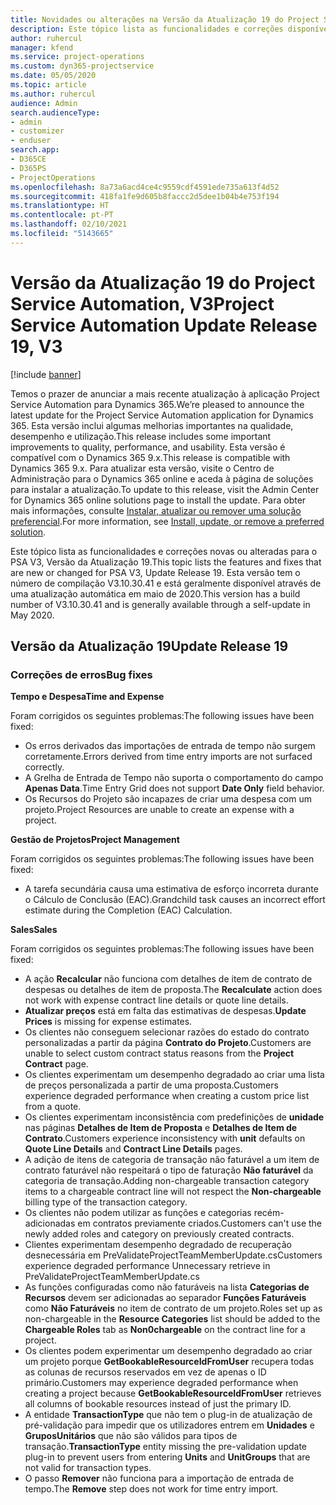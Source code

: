 ```yaml
---
title: Novidades ou alterações na Versão da Atualização 19 do Project Service Automation, V3
description: Este tópico lista as funcionalidades e correções disponíveis no Project Service Automation V3, Versão da Atualização 19, V3.
author: ruhercul
manager: kfend
ms.service: project-operations
ms.custom: dyn365-projectservice
ms.date: 05/05/2020
ms.topic: article
ms.author: ruhercul
audience: Admin
search.audienceType:
- admin
- customizer
- enduser
search.app:
- D365CE
- D365PS
- ProjectOperations
ms.openlocfilehash: 8a73a6acd4ce4c9559cdf4591ede735a613f4d52
ms.sourcegitcommit: 418fa1fe9d605b8faccc2d5dee1b04b4e753f194
ms.translationtype: HT
ms.contentlocale: pt-PT
ms.lasthandoff: 02/10/2021
ms.locfileid: "5143665"
---
```

# <a name="project-service-automation-update-release-19-v3"></a><span data-ttu-id="24641-103">Versão da Atualização 19 do Project Service Automation, V3</span><span class="sxs-lookup"><span data-stu-id="24641-103">Project Service Automation Update Release 19, V3</span></span>

[!include [banner](../includes/psa-now-project-operations.md)]

<span data-ttu-id="24641-104">Temos o prazer de anunciar a mais recente atualização à aplicação Project Service Automation para Dynamics 365.</span><span class="sxs-lookup"><span data-stu-id="24641-104">We’re pleased to announce the latest update for the Project Service Automation application for Dynamics 365.</span></span> <span data-ttu-id="24641-105">Esta versão inclui algumas melhorias importantes na qualidade, desempenho e utilização.</span><span class="sxs-lookup"><span data-stu-id="24641-105">This release includes some important improvements to quality, performance, and usability.</span></span> <span data-ttu-id="24641-106">Esta versão é compatível com o Dynamics 365 9.x.</span><span class="sxs-lookup"><span data-stu-id="24641-106">This release is compatible with Dynamics 365 9.x.</span></span> <span data-ttu-id="24641-107">Para atualizar esta versão, visite o Centro de Administração para o Dynamics 365 online e aceda à página de soluções para instalar a atualização.</span><span class="sxs-lookup"><span data-stu-id="24641-107">To update to this release, visit the Admin Center for Dynamics 365 online solutions page to install the update.</span></span> <span data-ttu-id="24641-108">Para obter mais informações, consulte [Instalar, atualizar ou remover uma solução preferencial](https://docs.microsoft.com/power-platform/admin/install-remove-preferred-solution).</span><span class="sxs-lookup"><span data-stu-id="24641-108">For more information, see [Install, update, or remove a preferred solution](https://docs.microsoft.com/power-platform/admin/install-remove-preferred-solution).</span></span>

<span data-ttu-id="24641-109">Este tópico lista as funcionalidades e correções novas ou alteradas para o PSA V3, Versão da Atualização 19.</span><span class="sxs-lookup"><span data-stu-id="24641-109">This topic lists the features and fixes that are new or changed for PSA V3, Update Release 19.</span></span> <span data-ttu-id="24641-110">Esta versão tem o número de compilação V3.10.30.41 e está geralmente disponível através de uma atualização automática em maio de 2020.</span><span class="sxs-lookup"><span data-stu-id="24641-110">This version has a build number of V3.10.30.41 and is generally available through a self-update in May 2020.</span></span>

## <a name="update-release-19"></a><span data-ttu-id="24641-111">Versão da Atualização 19</span><span class="sxs-lookup"><span data-stu-id="24641-111">Update Release 19</span></span>

### <a name="bug-fixes"></a><span data-ttu-id="24641-112">Correções de erros</span><span class="sxs-lookup"><span data-stu-id="24641-112">Bug fixes</span></span>

<span data-ttu-id="24641-113">**Tempo e Despesa**</span><span class="sxs-lookup"><span data-stu-id="24641-113">**Time and Expense**</span></span>

<span data-ttu-id="24641-114">Foram corrigidos os seguintes problemas:</span><span class="sxs-lookup"><span data-stu-id="24641-114">The following issues have been fixed:</span></span> 

- <span data-ttu-id="24641-115">Os erros derivados das importações de entrada de tempo não surgem corretamente.</span><span class="sxs-lookup"><span data-stu-id="24641-115">Errors derived from time entry imports are not surfaced correctly.</span></span>
- <span data-ttu-id="24641-116">A Grelha de Entrada de Tempo não suporta o comportamento do campo **Apenas Data**.</span><span class="sxs-lookup"><span data-stu-id="24641-116">Time Entry Grid does not support **Date Only** field behavior.</span></span>
- <span data-ttu-id="24641-117">Os Recursos do Projeto são incapazes de criar uma despesa com um projeto.</span><span class="sxs-lookup"><span data-stu-id="24641-117">Project Resources are unable to create an expense with a project.</span></span>

<span data-ttu-id="24641-118">**Gestão de Projetos**</span><span class="sxs-lookup"><span data-stu-id="24641-118">**Project Management**</span></span>

<span data-ttu-id="24641-119">Foram corrigidos os seguintes problemas:</span><span class="sxs-lookup"><span data-stu-id="24641-119">The following issues have been fixed:</span></span> 

-  <span data-ttu-id="24641-120">A tarefa secundária causa uma estimativa de esforço incorreta durante o Cálculo de Conclusão (EAC).</span><span class="sxs-lookup"><span data-stu-id="24641-120">Grandchild task causes an incorrect effort estimate during the Completion (EAC) Calculation.</span></span>

<span data-ttu-id="24641-121">**Sales**</span><span class="sxs-lookup"><span data-stu-id="24641-121">**Sales**</span></span>

<span data-ttu-id="24641-122">Foram corrigidos os seguintes problemas:</span><span class="sxs-lookup"><span data-stu-id="24641-122">The following issues have been fixed:</span></span> 

- <span data-ttu-id="24641-123">A ação **Recalcular** não funciona com detalhes de item de contrato de despesas ou detalhes de item de proposta.</span><span class="sxs-lookup"><span data-stu-id="24641-123">The **Recalculate** action does not work with expense contract line details or quote line details.</span></span>
- <span data-ttu-id="24641-124">**Atualizar preços** está em falta das estimativas de despesas.</span><span class="sxs-lookup"><span data-stu-id="24641-124">**Update Prices** is missing for expense estimates.</span></span>
-  <span data-ttu-id="24641-125">Os clientes não conseguem selecionar razões do estado do contrato personalizadas a partir da página **Contrato do Projeto**.</span><span class="sxs-lookup"><span data-stu-id="24641-125">Customers are unable to select custom contract status reasons from the **Project Contract** page.</span></span>
- <span data-ttu-id="24641-126">Os clientes experimentam um desempenho degradado ao criar uma lista de preços personalizada a partir de uma proposta.</span><span class="sxs-lookup"><span data-stu-id="24641-126">Customers experience degraded performance when creating a custom price list from a quote.</span></span>
- <span data-ttu-id="24641-127">Os clientes experimentam inconsistência com predefinições de **unidade** nas páginas **Detalhes de Item de Proposta** e **Detalhes de Item de Contrato**.</span><span class="sxs-lookup"><span data-stu-id="24641-127">Customers experience inconsistency with **unit** defaults on **Quote Line Details** and **Contract Line Details** pages.</span></span>
- <span data-ttu-id="24641-128">A adição de itens de categoria de transação não faturável a um item de contrato faturável não respeitará o tipo de faturação **Não faturável** da categoria de transação.</span><span class="sxs-lookup"><span data-stu-id="24641-128">Adding non-chargeable transaction category items to a chargeable contract line will not respect the **Non-chargeable** billing type of the transaction category.</span></span>
- <span data-ttu-id="24641-129">Os clientes não podem utilizar as funções e categorias recém-adicionadas em contratos previamente criados.</span><span class="sxs-lookup"><span data-stu-id="24641-129">Customers can't use the newly added roles and category on previously created contracts.</span></span>
- <span data-ttu-id="24641-130">Clientes experimentam desempenho degradado de recuperação desnecessária em PreValidateProjectTeamMemberUpdate.cs</span><span class="sxs-lookup"><span data-stu-id="24641-130">Customers experience degraded performance Unnecessary retrieve in PreValidateProjectTeamMemberUpdate.cs</span></span>
- <span data-ttu-id="24641-131">As funções configuradas como não faturáveis na lista **Categorias de Recursos** devem ser adicionadas ao separador **Funções Faturáveis** como **Não Faturáveis** no item de contrato de um projeto.</span><span class="sxs-lookup"><span data-stu-id="24641-131">Roles set up as non-chargeable in the **Resource Categories** list should be added to the **Chargeable Roles** tab as **Non0chargeable** on the contract line for a project.</span></span>
- <span data-ttu-id="24641-132">Os clientes podem experimentar um desempenho degradado ao criar um projeto porque **GetBookableResourceIdFromUser** recupera todas as colunas de recursos reservados em vez de apenas o ID primário.</span><span class="sxs-lookup"><span data-stu-id="24641-132">Customers may experience degraded performance when creating a project because **GetBookableResourceIdFromUser** retrieves all columns of bookable resources instead of just the primary ID.</span></span>
- <span data-ttu-id="24641-133">A entidade **TransactionType** que não tem o plug-in de atualização de pré-validação para impedir que os utilizadores entrem em **Unidades** e **GruposUnitários** que não são válidos para tipos de transação.</span><span class="sxs-lookup"><span data-stu-id="24641-133">**TransactionType** entity missing the pre-validation update plug-in to prevent users from entering **Units** and **UnitGroups** that are not valid for transaction types.</span></span>
- <span data-ttu-id="24641-134">O passo **Remover** não funciona para a importação de entrada de tempo.</span><span class="sxs-lookup"><span data-stu-id="24641-134">The **Remove** step does not work for time entry import.</span></span>

